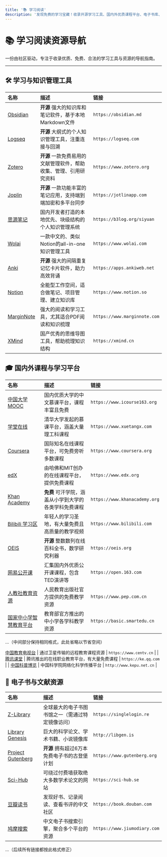 ```yaml
---
title: '📚 学习阅读'
description: '发现免费的学习宝藏！收录开源学习工具、国内外优质课程平台、电子书库、语言学习应用与学术研究资源，助力知识探索。'
---
```


# 📚 学习阅读资源导航

一份由社区驱动，专注于收录优质、免费、合法的学习工具与资源的导航指南。

---

## 🛠️ 学习与知识管理工具

| 名称 | 描述 | 链接 |
| :--- | :--- | :--- |
| [Obsidian](https://obsidian.md) | **开源** 强大的知识库和笔记软件，基于本地Markdown文件 | `https://obsidian.md` |
| [Logseq](https://logseq.com) | **开源** 大纲式的个人知识管理工具，注重连接与回溯 | `https://logseq.com` |
| [Zotero](https://www.zotero.org) | **开源** 一款免费易用的文献管理软件，帮助收集、管理、引用研究资料 | `https://www.zotero.org` |
| [Joplin](https://jotlinapp.com) | **开源** 一款功能丰富的笔记应用，支持端到端加密和多平台同步 | `https://jotlinapp.com` |
| [思源笔记](https://b3log.org/siyuan) | 国内开发者打造的本地优先、块级结构的个人知识管理系统 | `https://b3log.org/siyuan` |
| [Wolai](https://www.wolai.com) | 一款中文的、类似Notion的all-in-one知识管理工具 | `https://www.wolai.com` |
| [Anki](https://apps.ankiweb.net) | **开源** 强大的间隔重复记忆卡片软件，助力高效背诵 | `https://apps.ankiweb.net` |
| [Notion](https://www.notion.so) | 全能型工作空间，适合做笔记、项目管理、建立知识库 | `https://www.notion.so` |
| [MarginNote](https://www.marginnote.com) | 强大的阅读和学习工具，尤其适合PDF阅读和知识梳理 | `https://www.marginnote.com` |
| [XMind](https://xmind.cn) | 国产优秀的思维导图工具，帮助梳理知识结构 | `https://xmind.cn` |

## 🎓 国内外课程与学习平台

| 名称 | 描述 | 链接 |
| :--- | :--- | :--- |
| [中国大学MOOC](https://www.icourse163.org) | 国内优质大学的中文慕课平台，课程丰富且免费 | `https://www.icourse163.org` |
| [学堂在线](https://www.xuetangx.com) | 清华大学发起的慕课平台，涵盖大量理工科课程 | `https://www.xuetangx.com` |
| [Coursera](https://www.coursera.org) | 国际知名在线课程平台，可免费旁听多数课程 | `https://www.coursera.org` |
| [edX](https://www.edx.org) | 由哈佛和MIT创办的在线课程平台，提供免费课程 | `https://www.edx.org` |
| [Khan Academy](https://www.khanacademy.org) | **免费** 可汗学院，涵盖从小学到大学的各类学科免费课程 | `https://www.khanacademy.org` |
| [Bilibili 学习区](https://www.bilibili.com) | 年轻人的学习圣地，有大量免费且高质量的教学视频 | `https://www.bilibili.com` |
| [OEIS](https://oeis.org) | **开源** 整数数列在线百科全书，数学研究利器 | `https://oeis.org` |
| [网易公开课](https://open.163.com) | 汇集国内外优质公开课课程，包含TED演讲等 | `https://open.163.com` |
| [人教社教育资源](https://www.pep.com.cn) | 人民教育出版社官方提供的免费教学资源 | `https://www.pep.com.cn` |
| [国家中小学智慧教育平台](https://basic.smartedu.cn) | 教育部官方推出的中小学各学科教学资源 | `https://basic.smartedu.cn` |

...（中间部分保持相同格式，此处省略以节省空间）

[中国教育电视台](https://www.centv.cn) | 通过卫星传输的远程教育课程资源 | `https://www.centv.cn` |
| [腾讯课堂](https://ke.qq.com) | 腾讯推出的在线职业教育平台，有大量免费课程 | `https://ke.qq.com` |
| [中国科普博览](http://www.kepu.net.cn) | 中国科学院网络化科学传播平台 | `http://www.kepu.net.cn` |

## 📖 电子书与文献资源

| 名称 | 描述 | 链接 |
| :--- | :--- | :--- |
| [Z-Library](https://singlelogin.re) | 全球最大的电子书图书馆之一（需通过特定镜像访问） | `https://singlelogin.re` |
| [Library Genesis](http://libgen.is) | 巨大的科学论文、学术书籍、小说镜像库 | `http://libgen.is` |
| [Project Gutenberg](https://www.gutenberg.org) | **开源** 拥有超过6万本免费电子书的古登堡计划 | `https://www.gutenberg.org` |
| [Sci-Hub](https://sci-hub.se) | 可绕过付费墙获取绝大多数学术论文的网站 | `https://sci-hub.se` |
| [豆瓣读书](https://book.douban.com) | 发现好书、记录阅读、查看书评的中文社区 | `https://book.douban.com` |
| [鸠摩搜索](https://www.jiumodiary.com) | 中文电子书搜索引擎，聚合多个平台的资源 | `https://www.jiumodiary.com` |

...（后续所有链接都按此格式修正）